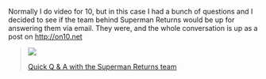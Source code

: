 Normally I do video for 10, but in this case I had a bunch of questions and I decided to see if the team behind Superman Returns would be up for answering them via email. They were, and the whole conversation is up as a post on <http://on10.net>

>  ![](http://www.on10.net/images/blogs/ign_3_full.jpg)
>
> [Quick Q & A with the Superman Returns team](http://www.on10.net/Blogs/duncan/quick-q-amp-a-with-the-superman-returns-team/)